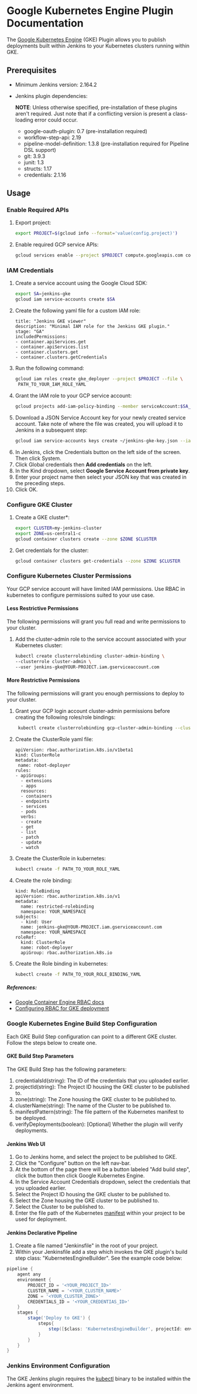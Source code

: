 <!--
 Copyright 2019 Google LLC

 Licensed under the Apache License, Version 2.0 (the "License"); you may not use this file except in
 compliance with the License. You may obtain a copy of the License at

        https://www.apache.org/licenses/LICENSE-2.0

 Unless required by applicable law or agreed to in writing, software distributed under the License
 is distributed on an "AS IS" BASIS, WITHOUT WARRANTIES OR CONDITIONS OF ANY KIND, either express or
 implied. See the License for the specific language governing permissions and limitations under the
 License.
-->
# Google Kubernetes Engine Plugin Documentation

The [Google Kubernetes Engine](https://cloud.google.com/kubernetes-engine/) (GKE) Plugin allows you
to publish deployments built within Jenkins to your Kubernetes clusters running within GKE.

## Prerequisites

* Minimum Jenkins version: 2.164.2

* Jenkins plugin dependencies:
  
  **NOTE**: Unless otherwise specified, pre-installation of these plugins aren't required. Just
    note that if a conflicting version is present a class-loading error could occur.
    
  * google-oauth-plugin: 0.7 (pre-installation required)
  * workflow-step-api: 2.19
  * pipeline-model-definition: 1.3.8 (pre-installation required for Pipeline DSL support)
  * git: 3.9.3
  * junit: 1.3
  * structs: 1.17
  * credentials: 2.1.16

## Usage

### Enable Required APIs

1. Export project:
    ```bash
    export PROJECT=$(gcloud info --format='value(config.project)')
    ```
2. Enable required GCP service APIs:
    ```bash
    gcloud services enable --project $PROJECT compute.googleapis.com container.googleapis.com servicemanagement.googleapis.com cloudresourcemanager.googleapis.com
    ```

### IAM Credentials

1. Create a service account using the Google Cloud SDK:
    ```bash
    export SA=jenkins-gke
    gcloud iam service-accounts create $SA
    ```
1. Create the following yaml file for a custom IAM role:
	```
	title: "Jenkins GKE viewer"
	description: "Minimal IAM role for the Jenkins GKE plugin."
	stage: "GA"
	includedPermissions:
	- container.apiServices.get
	- container.apiServices.list
	- container.clusters.get
	- container.clusters.getCredentials
	```
1. Run the following command:
	```bash
	gcloud iam roles create gke_deployer --project $PROJECT --file \
	 PATH_TO_YOUR_IAM_ROLE_YAML
	```
1. Grant the IAM role to your GCP service account:
	```bash
	gcloud projects add-iam-policy-binding --member serviceAccount:$SA_EMAIL --role projects/$PROJECT/roles/gke_deployer $PROJECT
	```
1. Download a JSON Service Account key for your newly created service account. Take note of where
the file was created, you will upload it to Jenkins in a subsequent step:
    ```bash
    gcloud iam service-accounts keys create ~/jenkins-gke-key.json --iam-account $SA_EMAIL
    ```
1. In Jenkins, click the Credentials button on the left side of the screen. Then click System.
1. Click Global credentials then **Add credentials** on the left.
1. In the Kind dropdown, select **Google Service Account from private key**.
1. Enter your project name then select your JSON key that was created in the preceding steps.
1. Click OK.

### Configure GKE Cluster

1. Create a GKE cluster*:
    ```bash
    export CLUSTER=my-jenkins-cluster
    export ZONE=us-central1-c
    gcloud container clusters create --zone $ZONE $CLUSTER
    ```
1. Get credentials for the cluster:
    ```bash
    gcloud container clusters get-credentials --zone $ZONE $CLUSTER
    ```

### Configure Kubernetes Cluster Permissions

Your GCP service account will have limited IAM permissions. Use RBAC in kubernetes to configure permissions suited to your use case.

#### Less Restrictive Permissions

The following permissions will grant you full read and write permissions to your cluster.

1. Add the cluster-admin role to the service account associated with your Kubernetes cluster:
    ```bash
	kubectl create clusterrolebinding cluster-admin-binding \
    --clusterrole cluster-admin \
    --user jenkins-gke@YOUR-PROJECT.iam.gserviceaccount.com
    ```

#### More Restrictive Permissions

The following permissions will grant you enough permissions to deploy to your cluster.

1. Grant your GCP login account cluster-admin permissions before creating the following roles/role bindings:
	```bash
	 kubectl create clusterrolebinding gcp-cluster-admin-binding --clusterrole=cluster-admin --user=my_gcp_login@google.com
	```
1. Create the ClusterRole yaml file:
	```
	apiVersion: rbac.authorization.k8s.io/v1beta1
	kind: ClusterRole
	metadata:
     name: robot-deployer
	rules:
	- apiGroups:
      - extensions
      - apps
      resources:
      - containers
      - endpoints
	  - services
      - pods
      verbs:
      - create
      - get
      - list
      - patch
      - update
      - watch
    ```
1. Create the ClusterRole in kubernetes:
	```bash
	kubectl create -f PATH_TO_YOUR_ROLE_YAML
	```
1. Create the role binding:
	```
	kind: RoleBinding
	apiVersion: rbac.authorization.k8s.io/v1
	metadata:
      name: restricted-rolebinding
      namespace: YOUR_NAMESPACE
	subjects:
	  - kind: User
      name: jenkins-gke@YOUR-PROJECT.iam.gserviceaccount.com
      namespace: YOUR_NAMESPACE
	roleRef:
      kind: ClusterRole
      name: robot-deployer
      apiGroup: rbac.authorization.k8s.io
	```
1. Create the Role binding in kubernetes:
	```bash
	kubectl create -f PATH_TO_YOUR_ROLE_BINDING_YAML
	```

##### References:
* [Google Container Engine RBAC docs](https://cloud.google.com/kubernetes-engine/docs/how-to/role-based-access-control)
* [Configuring RBAC for GKE deployment](https://codeascraft.com/2018/06/05/deploying-to-google-kubernetes-engine/)

### Google Kubernetes Engine Build Step Configuration

Each GKE Build Step configuration can point to a different GKE cluster. Follow the steps below to
create one.

#### GKE Build Step Parameters

The GKE Build Step has the following parameters:

1. credentialsId(string): The ID of the credentials that you uploaded earlier.
1. projectId(string): The Project ID housing the GKE cluster to be published to.
1. zone(string): The Zone housing the GKE cluster to be published to.
1. clusterName(string): The name of the Cluster to be published to.
1. manifestPattern(string): The file pattern of the Kubernetes manifest to be deployed.
1. verifyDeployments(boolean): [Optional] Whether the plugin will verify deployments.

#### Jenkins Web UI

1. Go to Jenkins home, and select the project to be published to GKE.
1. Click the "Configure" button on the left nav-bar.
1. At the bottom of the page there will be a button labeled "Add build step", click the button then
click Google Kubernetes Engine.
1. In the Service Account Credentials dropdown, select the credentials that you uploaded earlier.
1. Select the Project ID housing the GKE cluster to be published to.
1. Select the Zone housing the GKE cluster to be published to.
1. Select the Cluster to be published to.
1. Enter the file path of the Kubernetes [manifest](https://kubernetes.io/docs/concepts/workloads/controllers/deployment/) within your project to be used for deployment.

#### Jenkins Declarative Pipeline

1. Create a file named "Jenkinsfile" in the root of your project.
1. Within your Jenkinsfile add a step which invokes the GKE plugin's build step class:
"KubernetesEngineBuilder". See the example code below:

```groovy
pipeline {
    agent any
    environment {
        PROJECT_ID = '<YOUR_PROJECT_ID>'
        CLUSTER_NAME = '<YOUR_CLUSTER_NAME>'
        ZONE = '<YOUR_CLUSTER_ZONE>'
        CREDENTIALS_ID = '<YOUR_CREDENTIAS_ID>'
    }
    stages {
        stage('Deploy to GKE') {
            steps{
                step([$class: 'KubernetesEngineBuilder', projectId: env.PROJECT_ID, clusterName: env.CLUSTER_NAME, zone: env.ZONE, manifestPattern: 'manifest.yaml', credentialsId: env.CREDENTIALS_ID, verifyDeployments: true])
            }
        }
    }
}
```

### Jenkins Environment Configuration

<!--- TODO(stephenshank): Link to an image that adds kubectl to the existing jenkins agent image: https://hub.docker.com/r/jenkinsci/jnlp-slave/ --->

The GKE Jenkins plugin requires the [kubectl](https://kubernetes.io/docs/tasks/tools/install-kubectl/)
binary to be installed within the Jenkins agent environment.
